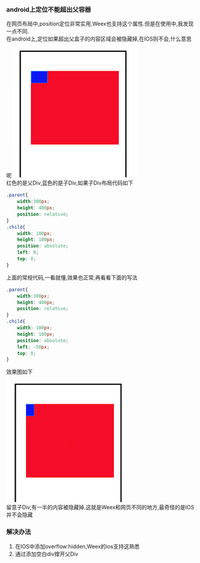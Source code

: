 ### android上定位不能超出父容器
在网页布局中,position定位非常实用,Weex也支持这个属性.但是在使用中,我发现一点不同.  
在android上,定位如果超出父盒子的内容区域会被隐藏掉,在IOS则不会,什么意思呢
![](./images/android&position.png)  
红色的是父Div,蓝色的是子Div,如果子Div布局代码如下
```css
.parent{
    width:300px;
    height: 400px;
    position: relative;
}
.child{
    width: 100px;
    height: 100px;
    position: absolute;
    left: 0;
    top: 0;
}

```
上面的常规代码,一看就懂,效果也正常,再看看下面的写法

```css
.parent{
    width:300px;
    height: 400px;
    position: relative;
}
.child{
    width: 100px;
    height: 100px;
    position: absolute;
    left: -50px;
    top: 0;
}

```
效果图如下  
![](./images/android&position2.png)  
留意子Div,有一半的内容被隐藏掉.这就是Weex和网页不同的地方,最奇怪的是IOS并不会隐藏

### 解决办法
1. 在IOS中添加overflow:hidden,Weex的ios支持这熟悉
2. 通过添加空白div撑开父Div